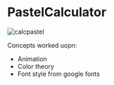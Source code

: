 # PastelCalculator

![calcpastel](https://github.com/aishwarya1735/PastelCalculator/assets/83745638/1e09a122-f95d-4ae3-a09b-ff053483277a)

Concepts worked uopn:
- Animation
- Color theory
- Font style from google fonts

